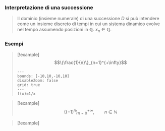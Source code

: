 ### Interpretazione di una successione

>Il dominio (insieme numerale) di una successione $D$ si può intendere come un insieme discreto di tempi in cui un sistema dinamico evolve nel tempo assumendo posizioni in $\mathbb{Q}$. $x_n\in\mathbb{Q}$.

### Esempi

>[!example]
>$$\{\frac{1}{n}\}_{n=1}^{+\infty}$$
>```functionplot
>---
>bounds: [-10,10,-10,10]
>disableZoom: false
>grid: true
>---
>f(x)=1/x
>```

>[!example]
>$$\{(-1)^n\}_{n=0}^{+\infty},\qquad n\in\mathbb{N}$$

>[!example]
